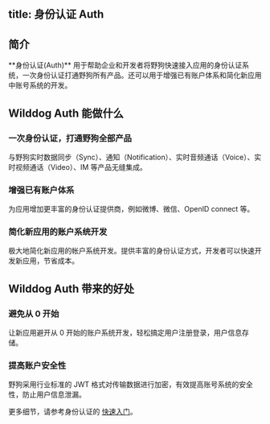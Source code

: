 
title: 身份认证 Auth
---
<h2 id='简介' class="article-heading top-heading">简介</h2>
**身份认证(Auth)** 用于帮助企业和开发者将野狗快速接入应用的身份认证系统，一次身份认证打通野狗所有产品。还可以用于增强已有账户体系和简化新应用中账号系统的开发。

## Wilddog Auth 能做什么

### 一次身份认证，打通野狗全部产品
与野狗实时数据同步（Sync）、通知（Notification）、实时音频通话（Voice）、实时视频通话（Video）、IM 等产品无缝集成。

### 增强已有账户体系
为应用增加更丰富的身份认证提供商，例如微博、微信、OpenID connect 等。

### 简化新应用的账户系统开发
极大地简化新应用的帐户系统开发。提供丰富的身份认证方式，开发者可以快速开发新应用，节省成本。

## Wilddog Auth 带来的好处

### 避免从 0 开始
让新应用避开从 0 开始的账户系统开发，轻松搞定用户注册登录，用户信息存储。

### 提高账户安全性
野狗采用行业标准的 JWT 格式对传输数据进行加密，有效提高账号系统的安全性，防止用户信息泄漏。

更多细节，请参考身份认证的 [快速入门](/quickstart/auth/web.html)。














